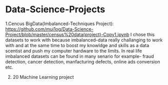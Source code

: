 # Data-Science-Projects

1.Cencus BigData(Imbalanced-Techniques Project): https://github.com/muj1og/Data-Science-Project/blob/master/census%20data(project)-Copy1.ipynb 
I chose this datasets to work with because imbalanced-data really challanging to work with
and at the same time to boost my knowldge and skills as a data scentist and push my computer 
hardware to the limits.
In real life imbalanced datasets can be found in many senario for example- fraud detection,
cancer detection, manfacturing defects, online ads conversion etc.

2. 20 Machine Learning project
